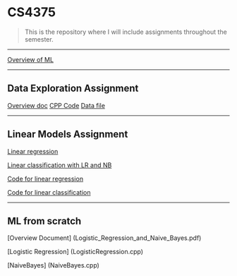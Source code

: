 # CS4375
> This is the repository where I will include assignments throughout the semester.
---
[Overview of ML](Overview_of_ML.pdf)

---

## Data Exploration Assignment
[Overview doc](Data_Exploration_Document.pdf)
[CPP Code](dataexploration.cpp)
[Data file](Boston.csv)

---

## Linear Models Assignment
[Linear regression](CS4375_LinearModels2.pdf)

[Linear classification with LR and NB](CS4375_LinearModels1.pdf)

[Code for linear regression](CS4375_LinearModels_Notebook1.Rmd)

[Code for linear classification](CS4375_LinearModels_Notebook2.Rmd)

---

## ML from scratch
[Overview Document] (Logistic_Regression_and_Naive_Bayes.pdf)

[Logistic Regression] (LogisticRegression.cpp)

[NaiveBayes] (NaiveBayes.cpp)

